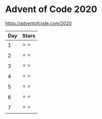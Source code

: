 # Advent of Code 2020

https://adventofcode.com/2020


Day | Stars
----|----
  1 | &#x2B50; &#x2B50;
  2 | &#x2B50; &#x2B50;
  3 | &#x2B50; &#x2B50;
  4 | &#x2B50; &#x2B50;
  5 | &#x2B50; &#x2B50;
  6 | &#x2B50; &#x2B50;
  7 | &#x2B50; &#x2B50;

